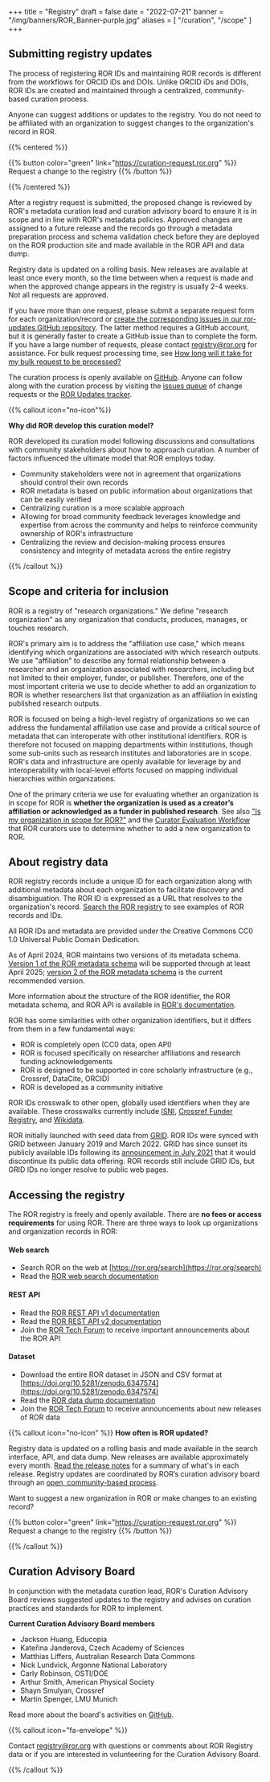 +++
title = "Registry"
draft = false
date = "2022-07-21"
banner = "/img/banners/ROR_Banner-purple.jpg"
aliases = [
    "/curation", "/scope"
]
+++



## Submitting registry updates

The process of registering ROR IDs and maintaining ROR records is different from the workflows for ORCID iDs and DOIs. Unlike ORCID iDs and DOIs, ROR IDs are created and maintained through a centralized, community-based curation process.

Anyone can suggest additions or updates to the registry. You do not need to be affiliated with an organization to suggest changes to the organization's record in ROR.

{{% centered %}}

{{% button color="green" link="https://curation-request.ror.org" %}} Request a change to the registry {{% /button %}}

{{% /centered %}}

After a registry request is submitted, the proposed change is reviewed by ROR's metadata curation lead and curation advisory board to ensure it is in scope and in line with ROR's metadata policies. Approved changes are assigned to a future release and the records go through a metadata preparation process and schema validation check before they are deployed on the ROR production site and made available in the ROR API and data dump.

Registry data is updated on a rolling basis. New releases are available at least once every month, so the time between when a request is made and when the approved change appears in the registry is usually 2-4 weeks. Not all requests are approved.

If you have more than one request, please submit a separate request form for each organization/record or [create the corresponding issues in our ror-updates GitHub repository](https://github.com/ror-community/ror-updates/issues/new/choose). The latter method requires a GitHub account, but it is generally faster to create a GitHub issue than to complete the form. If you have a large number of requests, please contact registry@ror.org for assistance. For bulk request processing time, see [How long will it take for my bulk request to be processed?](/about/faqs/#how-long-will-it-take-for-my-bulk-request-to-be-processed)

The curation process is openly available on [GitHub](https://github.com/ror-community/ror-updates). Anyone can follow along with the curation process by visiting the [issues queue](https://github.com/ror-community/ror-updates/issues) of change requests or the  [ROR Updates tracker](https://github.com/ror-community/ror-updates/projects/1).

{{% callout icon="no-icon"%}}

**Why did ROR develop this curation model?**

ROR developed its curation model following discussions and consultations with community stakeholders about how to approach curation. A number of factors influenced the ultimate model that ROR employs today.

- Community stakeholders were not in agreement that organizations should control their own records
- ROR metadata is based on public information about organizations that can be easily verified
- Centralizing curation is a more scalable approach
- Allowing for broad community feedback leverages knowledge and expertise from across the community and helps to reinforce community ownership of ROR's infrastructure
- Centralizing the review and decision-making process ensures consistency and integrity of metadata across the entire registry

{{% /callout %}}

## Scope and criteria for inclusion
ROR is a registry of "research organizations." We define "research organization" as any organization that conducts, produces, manages, or touches research.

ROR's primary aim is to address the "affiliation use case," which means identifying which organizations are associated with which research outputs. We use "affiliation" to describe any formal relationship between a researcher and an organization associated with researchers, including but not limited to their employer, funder, or publisher. Therefore, one of the most important criteria we use to decide whether to add an organization to ROR is whether researchers list that organization as an affiliation in existing published research outputs.

ROR is focused on being a high-level registry of organizations so we can address the fundamental affiliation use case and provide a critical source of metadata that can interoperate with other institutional identifiers. ROR is therefore not focused on mapping departments within institutions, though some sub-units such as research institutes and laboratories are in scope. ROR's data and infrastructure are openly available for leverage by and interoperability with local-level efforts focused on mapping individual hierarchies within organizations.

One of the primary criteria we use for evaluating whether an organization is in scope for ROR is **whether the organization is used as a creator’s affiliation or acknowledged as a funder in published research**. See also ["Is my organization in scope for ROR?"](/about/faqs/#is-my-organization-in-scope-for-ror) and the [Curator Evaluation Workflow](https://github.com/ror-community/ror-updates/wiki/Curator-Evaluation-Workflow:-New-Records) that ROR curators use to determine whether to add a new organization to ROR.

## About registry data 
ROR registry records include a unique ID for each organization along with additional metadata about each organization to facilitate discovery and disambiguation. The ROR ID is expressed as a URL that resolves to the organization's record. [Search the ROR registry](https://ror.org/search) to see examples of ROR records and IDs.

All ROR IDs and metadata are provided under the Creative Commons CC0 1.0 Universal Public Domain Dedication.

As of April 2024, ROR maintains two versions of its metadata schema. [Version 1 of the ROR metadata schema](https://ror.readme.io/v1/docs/data-structure) will be supported through at least April 2025; [version 2 of the ROR metadata schema](https://ror.readme.io/v2/docs/data-structure) is the current recommended version.

More information about the structure of the ROR identifier, the ROR metadata schema, and ROR API is available in [ROR's documentation](https://ror.readme.io). 

ROR has some similarities with other organization identifiers, but it differs from them in a few fundamental ways:

- ROR is completely open (CC0 data, open API)
- ROR is focused specifically on researcher affiliations and research funding acknowledgements
- ROR is designed to be supported in core scholarly infrastructure (e.g., Crossref, DataCite, ORCID)
- ROR is developed as a community initiative

ROR IDs crosswalk to other open, globally used identifiers when they are available. These crosswalks currently include [ISNI](https://isni.org), [Crossref Funder Registry](https://www.crossref.org/services/funder-registry/), and [Wikidata](https://wikidata.org).

ROR initially launched with seed data from [GRID](https://grid.ac). ROR IDs were synced with GRID between January 2019 and March 2022. GRID has since sunset its publicly available IDs following its [announcement in July 2021](https://ror.org/blog/2021-07-12-ror-grid-the-way-forward/) that it would discontinue its public data offering. ROR records still include GRID IDs, but GRID IDs no longer resolve to public web pages. 

## Accessing the registry

The ROR registry is freely and openly available. There are **no fees or access requirements** for using ROR. There are three ways to look up organizations and organization records in ROR:

#### Web search
- Search ROR on the web at [https://ror.org/search](https://ror.org/search)
- Read the [ROR web search documentation](https://ror.readme.io/docs/web-search)

#### REST API
- Read the [ROR REST API v1 documentation](https://ror.readme.io/v1/docs/rest-api)
- Read the [ROR REST API v2 documentation](https://ror.readme.io/v2/docs/rest-api)
- Join the [ROR Tech Forum](https://groups.google.com/a/ror.org/g/ror-tech) to receive important announcements about the ROR API

#### Dataset
- Download the entire ROR dataset in JSON and CSV format at [https://doi.org/10.5281/zenodo.6347574](https://doi.org/10.5281/zenodo.6347574)
- Read the [ROR data dump documentation](https://ror.readme.io/docs/data-dump)
- Join the [ROR Tech Forum](https://groups.google.com/a/ror.org/g/ror-tech) to receive announcements about new releases of ROR data


{{% callout icon="no-icon" %}}
**How often is ROR updated?**

Registry data is updated on a rolling basis and made available in the search interface, API, and data dump. New releases are available approximately every month. [Read the release notes](https://github.com/ror-community/ror-updates/releases) for a summary of what's in each release. Registry updates are coordinated by ROR’s curation advisory board through an [open, community-based process](https://github.com/ror-community/ror-updates#ror-updates).

Want to suggest a new organization in ROR or make changes to an existing record? 

{{% button color="green" link="https://curation-request.ror.org" %}} Request a change to the registry {{% /button %}}

{{% /callout %}}


## Curation Advisory Board
In conjunction with the metadata curation lead, ROR's Curation Advisory Board reviews suggested updates to the registry and advises on curation practices and standards for ROR to implement.

**Current Curation Advisory Board members**

- Jackson Huang, Educopia
- Kateřina Janderová, Czech Academy of Sciences
- Matthias Liffers, Australian Research Data Commons
- Nick Lundvick, Argonne National Laboratory
- Carly Robinson, OSTI/DOE
- Arthur Smith, American Physical Society
- Shayn Smulyan, Crossref
- Martin Spenger, LMU Munich

Read more about the board's activities on [GitHub](https://github.com/ror-community/ror-updates/wiki/ROR-Curation-Advisory-Board-Overview).

{{% callout icon="fa-envelope" %}}

Contact <registry@ror.org> with questions or comments about ROR Registry data or if you are interested in volunteering for the Curation Advisory Board. 

{{% /callout %}}
